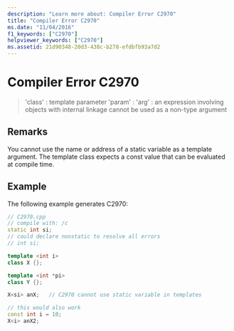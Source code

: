 ```yaml
---
description: "Learn more about: Compiler Error C2970"
title: "Compiler Error C2970"
ms.date: "11/04/2016"
f1_keywords: ["C2970"]
helpviewer_keywords: ["C2970"]
ms.assetid: 21d90348-20d3-438c-b278-efdbfb93a7d2
---
```

# Compiler Error C2970

> 'class' : template parameter 'param' : 'arg' : an expression involving objects with internal linkage cannot be used as a non-type argument

## Remarks

You cannot use the name or address of a static variable as a template argument. The template class expects a const value that can be evaluated at compile time.

## Example

The following example generates C2970:

```cpp
// C2970.cpp
// compile with: /c
static int si;
// could declare nonstatic to resolve all errors
// int si;

template <int i>
class X {};

template <int *pi>
class Y {};

X<si> anX;   // C2970 cannot use static variable in templates

// this would also work
const int i = 10;
X<i> anX2;
```
